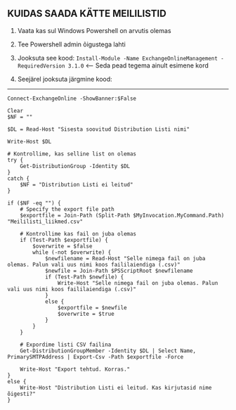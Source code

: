 ##   KUIDAS SAADA KÄTTE MEILILISTID ##

1) Vaata kas sul Windows Powershell on arvutis olemas

2) Tee Powershell admin õigustega lahti

3) Jooksuta see kood: ```Install-Module -Name ExchangeOnlineManagement -RequiredVersion 3.1.0```  <-- Seda pead tegema ainult esimene kord

4) Seejärel jooksuta järgmine kood:

------------------------------------------------------

```
Connect-ExchangeOnline -ShowBanner:$False

Clear
$NF = ""

$DL = Read-Host "Sisesta soovitud Distribution Listi nimi"

Write-Host $DL

# Kontrollime, kas selline list on olemas
try {
    Get-DistributionGroup -Identity $DL
}
catch {
    $NF = "Distribution Listi ei leitud"
}

if ($NF -eq "") {
    # Specify the export file path
    $exportfile = Join-Path (Split-Path $MyInvocation.MyCommand.Path) "Meililisti_liikmed.csv"

    # Kontrollime kas fail on juba olemas
    if (Test-Path $exportfile) {
        $overwrite = $false
        while (-not $overwrite) {
            $newfilename = Read-Host "Selle nimega fail on juba olemas. Palun vali uus nimi koos faililaiendiga (.csv)"
            $newfile = Join-Path $PSScriptRoot $newfilename
            if (Test-Path $newfile) {
                Write-Host "Selle nimega fail on juba olemas. Palun vali uus nimi koos faililaiendiga (.csv)"
            }
            else {
                $exportfile = $newfile
                $overwrite = $true
            }
        }
    }

    # Expordime listi CSV failina
    Get-DistributionGroupMember -Identity $DL | Select Name, PrimarySMTPAddress | Export-Csv -Path $exportfile -Force

    Write-Host "Export tehtud. Korras."
}
else {
    Write-Host "Distribution Listi ei leitud. Kas kirjutasid nime õigesti?"
}
```
